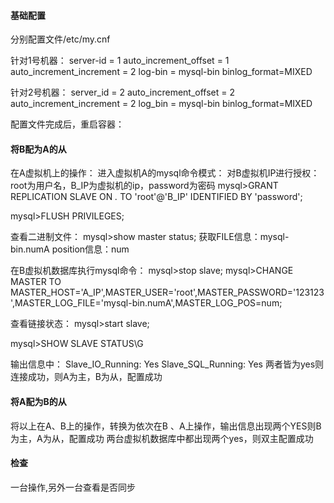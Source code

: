 #### 基础配置
分别配置文件/etc/my.cnf

针对1号机器：
server-id = 1
auto_increment_offset = 1
auto_increment_increment = 2
log-bin = mysql-bin
binlog_format=MIXED


针对2号机器：
server_id = 2
auto_increment_offset = 2
auto_increment_increment = 2
log_bin = mysql-bin
binlog_format=MIXED


配置文件完成后，重启容器：



#### 将B配为A的从
在A虚拟机上的操作：
进入虚拟机A的mysql命令模式：
对B虚拟机IP进行授权：root为用户名，B_IP为虚拟机的ip，password为密码
mysql>GRANT REPLICATION SLAVE ON *.* TO 'root'@'B_IP' IDENTIFIED BY 'password';

mysql>FLUSH PRIVILEGES;

查看二进制文件：
mysql>show master status;
获取FILE信息：mysql-bin.numA
position信息：num


在B虚拟机数据库执行mysql命令：
mysql>stop slave;
mysql>CHANGE MASTER TO MASTER_HOST='A_IP',MASTER_USER='root',MASTER_PASSWORD='123123',MASTER_LOG_FILE='mysql-bin.numA',MASTER_LOG_POS=num;

查看链接状态：
mysql>start slave;

mysql>SHOW SLAVE STATUS\G


输出信息中：
Slave_IO_Running: Yes
Slave_SQL_Running: Yes
两者皆为yes则连接成功，则A为主，B为从，配置成功


#### 将A配为B的从
将以上在A、B上的操作，转换为依次在B 、A上操作，输出信息出现两个YES则B为主，A为从，配置成功
两台虚拟机数据库中都出现两个yes，则双主配置成功

#### 检查
一台操作,另外一台查看是否同步
